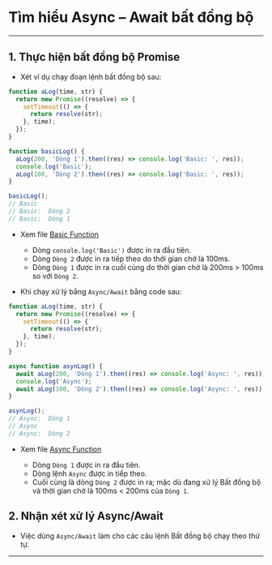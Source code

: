 # Tìm hiểu Async – Await bất đồng bộ

---

## 1. Thực hiện bất đồng bộ Promise

- Xét ví dụ chạy đoạn lệnh bất đồng bộ sau:

```js
function aLog(time, str) {
  return new Promise((resolve) => {
    setTimeout(() => {
      return resolve(str);
    }, time);
  });
}

function basicLog() {
  aLog(200, 'Dòng 1').then((res) => console.log('Basic: ', res));
  console.log('Basic');
  aLog(100, 'Dòng 2').then((res) => console.log('Basic: ', res));
}

basicLog();
// Basic
// Basic:  Dòng 2
// Basic:  Dòng 1
```

- Xem file [Basic Function](./basic.js)

  - Dòng `console.log('Basic')` được in ra đầu tiên.
  - Dòng `Dòng 2` được in ra tiếp theo do thời gian chờ là 100ms.
  - Dòng `Dòng 1` được in ra cuối cùng do thời gian chờ là 200ms > 100ms so với `Dòng 2`.

- Khi chạy xử lý bằng `Async/Await` bằng code sau:

```js
function aLog(time, str) {
  return new Promise((resolve) => {
    setTimeout(() => {
      return resolve(str);
    }, time);
  });
}

async function asynLog() {
  await aLog(200, 'Dòng 1').then((res) => console.log('Async: ', res));
  console.log('Async');
  await aLog(100, 'Dòng 2').then((res) => console.log('Async: ', res));
}

asynLog();
// Async:  Dòng 1
// Async
// Async:  Dòng 2
```

- Xem file [Async Function](./async.js)

  - Dòng `Dòng 1` được in ra đầu tiên.
  - Dòng lệnh `Async` được in tiếp theo.
  - Cuối cùng là dòng `Dòng 2` được in ra; mặc dù đang xử lý Bất đồng bộ và thời gian chờ là 100ms < 200ms của `Dòng 1`.

## 2. Nhận xét xử lý Async/Await

- Việc dùng `Async/Await` làm cho các câu lệnh Bất đồng bộ chạy theo thứ tự.

---
